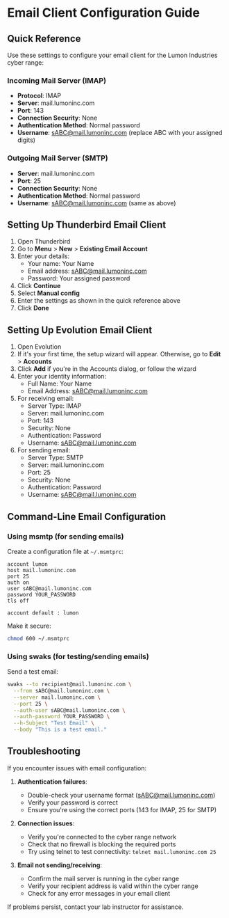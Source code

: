 # Email Client Configuration Guide

## Quick Reference

Use these settings to configure your email client for the Lumon Industries cyber range:

### Incoming Mail Server (IMAP)
- **Protocol**: IMAP
- **Server**: mail.lumoninc.com
- **Port**: 143
- **Connection Security**: None
- **Authentication Method**: Normal password
- **Username**: sABC@mail.lumoninc.com (replace ABC with your assigned digits)

### Outgoing Mail Server (SMTP)
- **Server**: mail.lumoninc.com
- **Port**: 25
- **Connection Security**: None
- **Authentication Method**: Normal password
- **Username**: sABC@mail.lumoninc.com (same as above)

## Setting Up Thunderbird Email Client

1. Open Thunderbird
2. Go to **Menu** > **New** > **Existing Email Account**
3. Enter your details:
   - Your name: Your Name
   - Email address: sABC@mail.lumoninc.com
   - Password: Your assigned password
4. Click **Continue**
5. Select **Manual config**
6. Enter the settings as shown in the quick reference above
7. Click **Done**

## Setting Up Evolution Email Client

1. Open Evolution
2. If it's your first time, the setup wizard will appear. Otherwise, go to **Edit** > **Accounts**
3. Click **Add** if you're in the Accounts dialog, or follow the wizard
4. Enter your identity information:
   - Full Name: Your Name
   - Email Address: sABC@mail.lumoninc.com
5. For receiving email:
   - Server Type: IMAP
   - Server: mail.lumoninc.com
   - Port: 143
   - Security: None
   - Authentication: Password
   - Username: sABC@mail.lumoninc.com
6. For sending email:
   - Server Type: SMTP
   - Server: mail.lumoninc.com
   - Port: 25
   - Security: None
   - Authentication: Password
   - Username: sABC@mail.lumoninc.com

## Command-Line Email Configuration

### Using msmtp (for sending emails)

Create a configuration file at `~/.msmtprc`:

```
account lumon
host mail.lumoninc.com
port 25
auth on
user sABC@mail.lumoninc.com
password YOUR_PASSWORD
tls off

account default : lumon
```

Make it secure:
```bash
chmod 600 ~/.msmtprc
```

### Using swaks (for testing/sending emails)

Send a test email:
```bash
swaks --to recipient@mail.lumoninc.com \
  --from sABC@mail.lumoninc.com \
  --server mail.lumoninc.com \
  --port 25 \
  --auth-user sABC@mail.lumoninc.com \
  --auth-password YOUR_PASSWORD \
  --h-Subject "Test Email" \
  --body "This is a test email."
```

## Troubleshooting

If you encounter issues with email configuration:

1. **Authentication failures**:
   - Double-check your username format (sABC@mail.lumoninc.com)
   - Verify your password is correct
   - Ensure you're using the correct ports (143 for IMAP, 25 for SMTP)

2. **Connection issues**:
   - Verify you're connected to the cyber range network
   - Check that no firewall is blocking the required ports
   - Try using telnet to test connectivity: `telnet mail.lumoninc.com 25`

3. **Email not sending/receiving**:
   - Confirm the mail server is running in the cyber range
   - Verify your recipient address is valid within the cyber range
   - Check for any error messages in your email client

If problems persist, contact your lab instructor for assistance. 